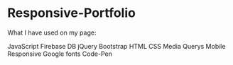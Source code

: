 # Responsive-Portfolio

What I have used on my page:

JavaScript
Firebase DB
jQuery
Bootstrap
HTML
CSS
Media Querys
Mobile Responsive 
Google fonts
Code-Pen


